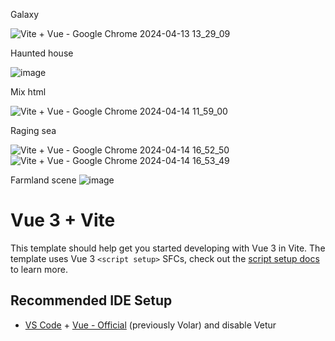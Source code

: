 
Galaxy

![Vite + Vue - Google Chrome 2024-04-13 13_29_09](https://github.com/yinweinidongle/threejs-galaxy/assets/18652091/146260e3-c5b3-4710-a22b-a227025cc74e)

Haunted house

![image](https://github.com/yinweinidongle/threejs-galaxy/assets/18652091/cc3ef93b-bc05-466a-9f12-8683d3c2afda)

Mix html

![Vite + Vue - Google Chrome 2024-04-14 11_59_00](https://github.com/yinweinidongle/threejs-galaxy/assets/18652091/bcbe78e7-4934-4f1d-9a3d-07f5d6a780e3)

Raging sea

![Vite + Vue - Google Chrome 2024-04-14 16_52_50](https://github.com/yinweinidongle/threejs-galaxy/assets/18652091/938adf62-8e6b-4d87-85d9-aa1d7e05c520)
![Vite + Vue - Google Chrome 2024-04-14 16_53_49](https://github.com/yinweinidongle/threejs-galaxy/assets/18652091/9e3ee9f5-0d02-4aae-8616-e91a97d7eb3d)


Farmland scene
![image](https://github.com/yinweinidongle/threejs-galaxy/assets/18652091/1046b7fa-33ff-48ae-924d-8879ee7d076b)





# Vue 3 + Vite

This template should help get you started developing with Vue 3 in Vite. The template uses Vue 3 `<script setup>` SFCs, check out the [script setup docs](https://v3.vuejs.org/api/sfc-script-setup.html#sfc-script-setup) to learn more.

## Recommended IDE Setup

- [VS Code](https://code.visualstudio.com/) + [Vue - Official](https://marketplace.visualstudio.com/items?itemName=Vue.volar) (previously Volar) and disable Vetur
